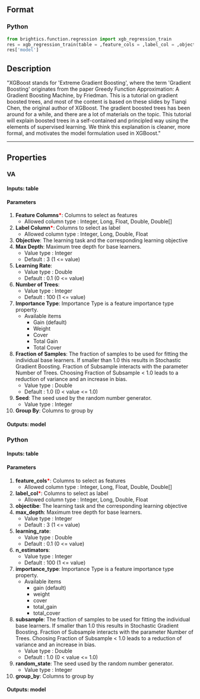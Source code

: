 ## Format
### Python
```python
from brightics.function.regression import xgb_regression_train
res = xgb_regression_train(table = ,feature_cols = ,label_col = ,objectibe = ,max_depth = ,learning_rate = ,n_estimators = ,importance_type = ,subsample = ,random_state = ,group_by = )
res['model']
```

## Description
"XGBoost stands for 'Extreme Gradient Boosting', where the term 'Gradient Boosting' originates from the paper Greedy Function Approximation: A Gradient Boosting Machine, by Friedman. This is a tutorial on gradient boosted trees, and most of the content is based on these slides by Tianqi Chen, the original author of XGBoost.
The gradient boosted trees has been around for a while, and there are a lot of materials on the topic. This tutorial will explain boosted trees in a self-contained and principled way using the elements of supervised learning. We think this explanation is cleaner, more formal, and motivates the model formulation used in XGBoost."

---

## Properties
### VA
#### Inputs: table

#### Parameters
1. **Feature Columns**<b style="color:red">*</b>: Columns to select as features
   - Allowed column type : Integer, Long, Float, Double, Double[]
2. **Label Column**<b style="color:red">*</b>: Columns to select as label
   - Allowed column type : Integer, Long, Double, Float
3. **Objective**: The learning task and the corresponding learning objective
4. **Max Depth**: Maximum tree depth for base learners.
   - Value type : Integer
   - Default : 3 (1 <= value)
5. **Learning Rate**: 
   - Value type : Double
   - Default : 0.1 (0 <= value)
6. **Number of Trees**: 
   - Value type : Integer
   - Default : 100 (1 <= value)
7. **Importance Type**: Importance Type is a feature importance type property.
   - Available items
      - Gain (default)
      - Weight
      - Cover
      - Total Gain
      - Total Cover
8. **Fraction of Samples**: The fraction of samples to be used for fitting the individual base learners. If smaller than 1.0 this results in Stochastic Gradient Boosting. Fraction of Subsample interacts with the parameter Number of Trees. Choosing Fraction of Subsample < 1.0 leads to a reduction of variance and an increase in bias.
   - Value type : Double
   - Default : 1.0 (0 < value <= 1.0)
9. **Seed**: The seed used by the random number generator.
   - Value type : Integer
10. **Group By**: Columns to group by

#### Outputs: model

### Python
#### Inputs: table

#### Parameters
1. **feature_cols**<b style="color:red">*</b>: Columns to select as features
   - Allowed column type : Integer, Long, Float, Double, Double[]
2. **label_col**<b style="color:red">*</b>: Columns to select as label
   - Allowed column type : Integer, Long, Double, Float
3. **objectibe**: The learning task and the corresponding learning objective
4. **max_depth**: Maximum tree depth for base learners.
   - Value type : Integer
   - Default : 3 (1 <= value)
5. **learning_rate**: 
   - Value type : Double
   - Default : 0.1 (0 <= value)
6. **n_estimators**: 
   - Value type : Integer
   - Default : 100 (1 <= value)
7. **importance_type**: Importance Type is a feature importance type property.
   - Available items
      - gain (default)
      - weight
      - cover
      - total_gain
      - total_cover
8. **subsample**: The fraction of samples to be used for fitting the individual base learners. If smaller than 1.0 this results in Stochastic Gradient Boosting. Fraction of Subsample interacts with the parameter Number of Trees. Choosing Fraction of Subsample < 1.0 leads to a reduction of variance and an increase in bias.
   - Value type : Double
   - Default : 1.0 (0 < value <= 1.0)
9. **random_state**: The seed used by the random number generator.
   - Value type : Integer
10. **group_by**: Columns to group by

#### Outputs: model

